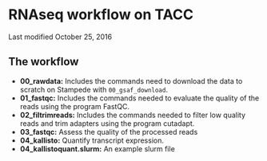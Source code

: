 # RNAseq workflow on TACC
Last modified October 25, 2016

## The workflow
* **00_rawdata:** Includes the commands need to download the data to scratch on Stampede with `00_gsaf_download`.
* **01_fastqc:** Includes the commands needed to evaluate the quality of the reads using the program FastQC.
* **02_filtrimreads:** Includes the commands needed to filter low quality reads and trim adapters using the program cutadapt.
* **03_fastqc:** Assess the quality of the processed reads
* **04_kallisto:** Quantify transcript expression.
* **04_kallistoquant.slurm:** An example slurm file
